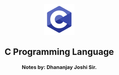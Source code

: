 <div align="center">
  <img align="center" src="./images/C1.png" alt="Error 404" height="100">
  <h1 align="center">C Programming Language</h1>
  <h3>Notes by: Dhananjay Joshi Sir. </h3>
</div>
